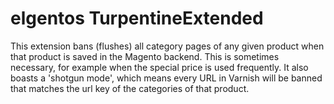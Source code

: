 # elgentos TurpentineExtended

This extension bans (flushes) all category pages of any given product when that product is saved in the Magento backend. This is sometimes necessary, for example when the special price is used frequently. It also boasts a 'shotgun mode', which means every URL in Varnish will be banned that matches the url key of the categories of that product.
